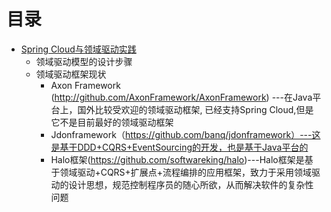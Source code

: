 

# 目录
* [Spring Cloud与领域驱动实践](https://weread.qq.com/web/reader/71d32370716443e271df020k7ef321f02967ef605fc8aef)
  * 领域驱动模型的设计步骤
  * 领域驱动框架现状
    * Axon Framework (http://github.com/AxonFramework/AxonFramework) ---在Java平台上，国外比较受欢迎的领域驱动框架, 已经支持Spring Cloud,但是它不是目前最好的领域驱动框架
    * Jdonframework（https://github.com/banq/jdonframework）---这是基于DDD+CQRS+EventSourcing的开发，也是基于Java平台的
    * Halo框架(https://github.com/softwareking/halo)---Halo框架是基于领域驱动+CQRS+扩展点+流程编排的应用框架，致力于采用领域驱动的设计思想，规范控制程序员的随心所欲，从而解决软件的复杂性问题

